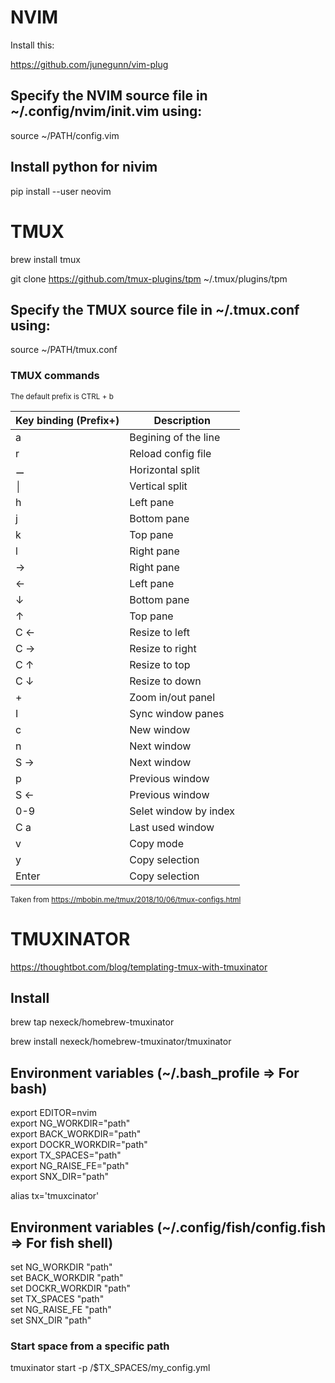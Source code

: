 # NVIM

Install this:

https://github.com/junegunn/vim-plug

## Specify the NVIM source file in ~/.config/nvim/init.vim using:
source ~/PATH/config.vim

## Install python for nivim
pip install --user neovim

# TMUX

brew install tmux  

git clone https://github.com/tmux-plugins/tpm ~/.tmux/plugins/tpm  

## Specify the TMUX source file in ~/.tmux.conf using:
source ~/PATH/tmux.conf

### TMUX commands
<sub>The default prefix is CTRL + b </sub>

Key binding (Prefix+) | Description
---------------------|--------------
a | Begining of the line
r | Reload config file
&#9866; | Horizontal split
&#9474; | Vertical split
h | Left pane
j | Bottom pane
k | Top pane
l | Right pane
→ | Right pane
← | Left pane
↓ | Bottom pane
↑ | Top pane
C ← | Resize to left
C → | Resize to right
C ↑ | Resize to top
C ↓ | Resize to down
&#43; | Zoom in/out panel
I | Sync window panes
c | New window
n | Next window
S → | Next window
p | Previous window
S ← | Previous window
0-9 | Selet window by index
C a | Last used window
v | Copy mode
y | Copy selection
Enter | Copy selection

<sub>
  Taken from  <a href="https://mbobin.me/tmux/2018/10/06/tmux-configs.html">https://mbobin.me/tmux/2018/10/06/tmux-configs.html</a>
</sub>

# TMUXINATOR
https://thoughtbot.com/blog/templating-tmux-with-tmuxinator

## Install
brew tap nexeck/homebrew-tmuxinator

brew install nexeck/homebrew-tmuxinator/tmuxinator

## Environment variables (~/.bash_profile => For bash)

export EDITOR=nvim  
export NG_WORKDIR="path"  
export BACK_WORKDIR="path"  
export DOCKR_WORKDIR="path"  
export TX_SPACES="path"  
export NG_RAISE_FE="path"  
export SNX_DIR="path"  

alias tx='tmuxcinator'

## Environment variables (~/.config/fish/config.fish => For fish shell)

set NG_WORKDIR "path"  
set BACK_WORKDIR "path"  
set DOCKR_WORKDIR "path"  
set TX_SPACES "path"  
set NG_RAISE_FE "path"  
set SNX_DIR "path" 

### Start space from a specific path
tmuxinator start -p /$TX_SPACES/my_config.yml
